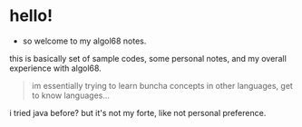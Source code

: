 
# hello!

  - so welcome to my algol68 notes.

this is basically set of sample codes, some personal notes, and my overall experience with algol68.


> im essentially trying to learn buncha concepts in other languages, get to know languages...

i tried java before? but it's not my forte, like not personal preference. 
